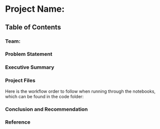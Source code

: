 # Project Name:
## Table of Contents
### Team:
### Problem Statement
### Executive Summary
### Project Files
Here is the workflow order to follow when running through the notebooks, which can be found in the code folder:
### Conclusion and Recommendation 
### Reference 

